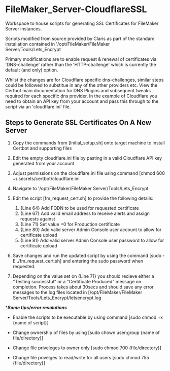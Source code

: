 # FileMaker_Server-CloudflareSSL

Workspace to house scripts for generating SSL Certificates for FileMaker Server instances.

Scripts modified from source provided by Claris as part of the standard installation contained in '/opt/FileMaker/FileMaker Server/Tools/Lets_Encrypt

Primary modifications are to enable request & renewal of certificates via 'DNS-challenge' rather than the 'HTTP-challenge' which is currently the default (and only) option.

Whilst the changes are for Cloudflare specific dns-challenges, similar steps could be followed to substitue in any of the other providers etc. View the Certbot main documentation for DNS Plugins and subsequent tweaks required for each specific dns provider. In the example of Cloudflare you need to obtain an API key from your account and pass this through to the script via an 'cloudflare.ini' file.

## Steps to Generate SSL Certificates On A New Server ##

1. Copy the commands from [Initial_setup.sh] onto target machine to install Certbot and supporting files
2. Edit the empty cloudflare.ini file by pasting in a valid Cloudflare API key generated from your account
3. Adjust permissions on the cloudflare.ini file using command [chmod 600 ~/.secrets/certbot/cloudflare.ini
4. Navigate to '/opt/FileMaker/FileMaker Server/Tools/Lets_Encrypt
5. Edit the script [fm_request_cert.sh] to provide the following details:
   
   1. {Line 64} Add FQDN to be used for requested certificate
   2. {Line 67} Add valid email address to receive alerts and assign requests against
   3. {Line 71} Set value =0 for Production certificate
   4. {Line 80} Add valid server Admin Console user account to allow for certificate upload
   5. {Line 81} Add valid server Admin Console user password to allow for certificate upload
   
9. Save changes and run the updated script by using the command [sudo -E ./fm_request_cert.sh] and entering the sudo password when requested.
10. Depending on the value set on {Line 71} you should recieve either a "Testing successful" or a "Certificate Produced" message on completion. Process takes about 30secs and should save any error messages to the log files located in [/opt/FileMaker/FileMaker Server/Tools/Lets_Encrypt/letsencrypt.log



****Some tips/error resolutions***
  
- Enable the scripts to be executable by using command [sudo chmod +x {name of script}]

- Change ownership of files by using [sudo chown user:group {name of file/directory}]

- Change file priveleges to owner only [sudo chmod 700 {file/directory}]

- Change file privelges to read/write for all users [sudo chmod 755 {file/directory}]

